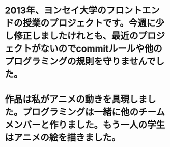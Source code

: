 
# 2013年、ヨンセイ大学のフロントエンドの授業のプロジェクトです。今週に少し修正しましたけれとも、最近のプロジェクトがないのでcommitルールや他のプログラミングの規則を守りませんでした。
# 作品は私がアニメの動きを具現しました。プログラミングは一緒に他のチームメンバーと作りました。もう一人の学生はアニメの絵を描きました。
